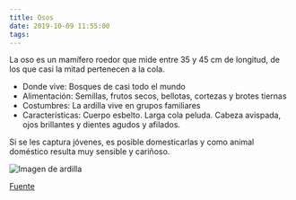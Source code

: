 ```yaml
---
title: Osos
date: 2019-10-09 11:55:00
tags:
---
```

La oso es un mamífero roedor que mide entre 35 y 45 cm de longitud, de los que casi la mitad pertenecen a la cola.

* Donde vive: Bosques de casi todo el mundo
* Alimentación: Semillas, frutos secos, bellotas, cortezas y brotes tiernas
* Costumbres: La ardilla vive en grupos familiares
* Características: Cuerpo esbelto. Larga cola peluda. Cabeza avispada, ojos brillantes y dientes agudos y afilados.

Si se les captura jóvenes, es posible domesticarlas y como animal doméstico resulta muy sensible y cariñoso.

![Imagen de ardilla](http://www.estudiantes.info/ciencias_naturales/images/ardilla-marron.png)

[Fuente](http://www.estudiantes.info/ciencias_naturales/ardillas.htm)
